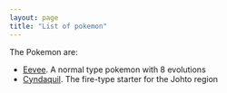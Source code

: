 ```yaml
---
layout: page
title: "List of pokemon"
---
```

The Pokemon are:

* [Eevee](eevee.md). A normal type pokemon with 8 evolutions
* [Cyndaquil](cyndaquil.md). The fire-type starter for the Johto region
